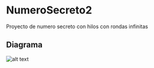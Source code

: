 # NumeroSecreto2
Proyecto de numero secreto con hilos con rondas infinitas
## Diagrama
![alt text](https://github.com/Francisco-Jose-MoralesGarcia-Program/NumeroSecreto2/diagrama.png)
